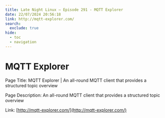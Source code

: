 ```yaml
---
title: Late Night Linux – Episode 291 - MQTT Explorer
date: 22/07/2024 20:56:18
link: http://mqtt-explorer.com/
search:
  exclude: true
hide:
  - toc
  - navigation
---
```


# MQTT Explorer

Page Title: MQTT Explorer | An all-round MQTT client that provides a structured topic overview

Page Description: An all-round MQTT client that provides a structured topic overview 

Link: [http://mqtt-explorer.com/](http://mqtt-explorer.com/)